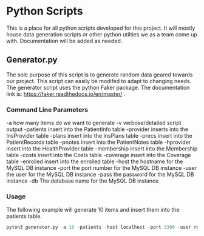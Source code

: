 # Python Scripts

This is a place for all python scripts developed for this project.
It will mostly house data generation scripts or other python utilties we
as a team come up with. Documentation will be added as needed.

## Generator.py

The sole purpose of this script is to generate random data geared towards our project.
This script can easily be modifed to adapt to changing needs.
The generator script uses the python Faker package. The documentation link
is: <https://faker.readthedocs.io/en/master/> .

### Command Line Parameters

-a how many items do we want to generate
-v verbose/detailed script output
-patients insert into the PatientInfo table
-provider inserts into the InsProvider table
-plans insert into the InsPlans table
-precs insert into the PatientRecords table
-pnotes insert into the PatientNotes table
-hprovider insert into the HealthProvider table
-membership insert into the Membership table
-costs insert into the Costs table
-coverage insert into the Coverage table
-enrolled insert into the enrolled table
-host the hostname for the MySQL DB instance
-port the port number for the MySQL DB instance
-user the user for the MySQL DB instance
-pass the password for the MySQL DB instance
-db The database name for the MySQL DB instance

### Usage

The following example will generate 10 items and insert them into the patients table.

``` python
pyton3 generator.py -a 10 -patients -host localhost -port 3306 -user root -pass 1234 -db testDB
```
